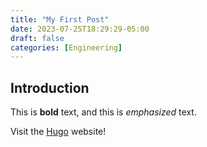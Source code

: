 ```yaml
---
title: "My First Post"
date: 2023-07-25T18:29:29-05:00
draft: false
categories: [Engineering]
---
```


## Introduction

This is **bold** text, and this is *emphasized* text.

Visit the [Hugo](https://gohugo.io) website!